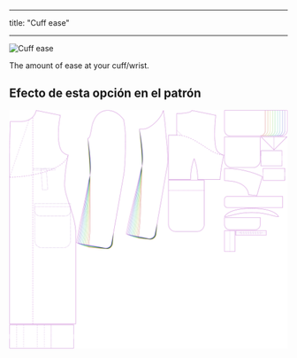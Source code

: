 - - -
title: "Cuff ease"
- - -

![Cuff ease](./cuffease.svg)

The amount of ease at your cuff/wrist.

## Efecto de esta opción en el patrón

![This image shows the effect of this option by superimposing several variants that have a different value for this option](carlton_cuffease_sample.svg "Effect of this option on the pattern")
